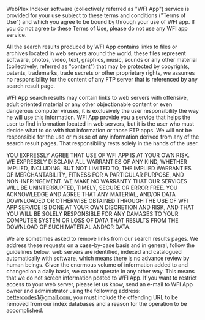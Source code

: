 WebPlex Indexer software (collectively referred as "WFI App") service is provided for your use subject to these terms and conditions ("Terms of Use") and which you agree to be bound by through your use of WFI app. If you do not agree to these Terms of Use, please do not use any WFI app service.

All the search results produced by WFI App contains links to files or archives located in web servers around the world, these files represent software, photos, video, text, graphics, music, sounds or any other material (collectively, referred as "content") that may be protected by copyrights, patents, trademarks, trade secrets or other proprietary rights, we assumes no responsibility for the content of any FTP server that is referenced by any search result page.

WFI App search results may contain links to web servers with offensive, adult oriented material or any other objectionable content or even dangerous computer viruses, it is exclusively the user responsibility the way he will use this information. WFI App provide you a service that helps the user to find information located in web servers, but it is the user who must decide what to do with that information or those FTP apps. We will not be responsible for the use or misuse of any information derived from any of the search result pages. That responsibility rests solely in the hands of the user.

YOU EXPRESSLY AGREE THAT USE OF WFI APP IS AT YOUR OWN RISK. WE EXPRESSLY DISCLAIM ALL WARRANTIES OF ANY KIND, WHETHER IMPLIED, INCLUDING, BUT NOT LIMITED TO, THE IMPLIED WARRANTIES OF MERCHANTABILITY, FITNESS FOR A PARTICULAR PURPOSE, AND NON-INFRINGEMENT. WE MAKE NO WARRANTY THAT OUR SERVICES WILL BE UNINTERRUPTED, TIMELY, SECURE OR ERROR FREE. YOU ACKNOWLEDGE AND AGREE THAT ANY MATERIAL, AND/OR DATA DOWNLOADED OR OTHERWISE OBTAINED THROUGH THE USE OF WFI APP SERVICE IS DONE AT YOUR OWN DISCRETION AND RISK, AND THAT YOU WILL BE SOLELY RESPONSIBLE FOR ANY DAMAGES TO YOUR COMPUTER SYSTEM OR LOSS OF DATA THAT RESULTS FROM THE DOWNLOAD OF SUCH MATERIAL AND/OR DATA.

We are sometimes asked to remove links from our search results pages. We address these requests on a case-by-case basis and in general, follow the guidelines below: web servers are identified, indexed and catalogued automatically with software, which means there is no advance review by human beings. Given the enormous volume of information added to and changed on a daily basis, we cannot operate in any other way. This means that we do not screen information posted to WFI App. If you want to restrict access to your web server, please let us know, send an e-mail to WFI App owner and administrator using the following address: bettercodes1@gmail.com, you must include the offending URL to be removed from our index databases and a reason for the operation to be accomplished.
